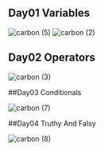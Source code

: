 ## Day01 Variables

![carbon (5)](https://user-images.githubusercontent.com/109297627/180037735-90c16d69-ce1b-4ea3-b5b3-67d6380ed089.png)
![carbon (2)](https://user-images.githubusercontent.com/109297627/180037738-a38018e9-ec29-42fb-b43b-b09eac194fdd.png)

## Day02 Operators

![carbon (3)](https://user-images.githubusercontent.com/109297627/180037789-79de22c2-5f8e-4a41-9ca6-7976ba24f0eb.png)

##Day03 Conditionals

![carbon (7)](https://user-images.githubusercontent.com/109297627/180037894-5f699129-17ff-4a27-982d-89451093f4bc.png)

##Day04 Truthy And Falsy

![carbon (8)](https://user-images.githubusercontent.com/109297627/180038007-098b9b49-611a-4652-9e6f-f1ca9754f8c3.png)
